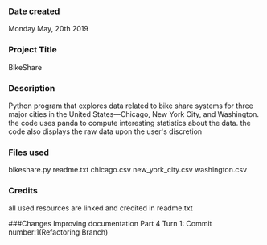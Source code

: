 ### Date created
Monday May, 20th 2019

### Project Title
BikeShare

### Description
Python program that explores data related to bike share systems for three major cities in the United States—Chicago, New York City, and Washington.
the code uses panda to compute interesting statistics about the data.
the code also displays the raw data upon the user's discretion

### Files used
bikeshare.py
readme.txt
chicago.csv
new_york_city.csv
washington.csv

### Credits
all used resources are linked and credited in readme.txt

###Changes
Improving documentation Part 4 Turn 1: Commit number:1(Refactoring Branch)
